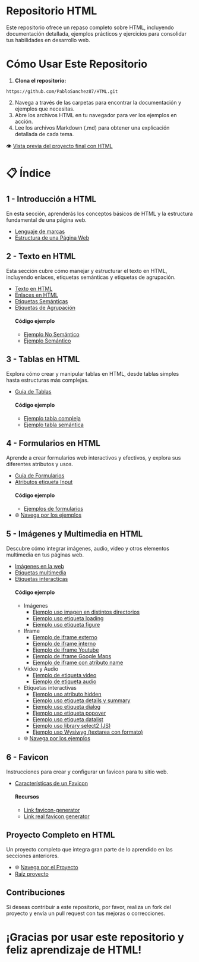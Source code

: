 # Repositorio HTML
Este repositorio ofrece un repaso completo sobre HTML, incluyendo documentación detallada, ejemplos prácticos y ejercicios para consolidar tus habilidades en desarrollo web.

# Cómo Usar Este Repositorio
1. **Clona el repositorio:**
```
https://github.com/PabloSanchez87/HTML.git
```
2. Navega a través de las carpetas para encontrar la documentación y ejemplos que necesitas.
3. Abre los archivos HTML en tu navegador para ver los ejemplos en acción.
4. Lee los archivos Markdown (.md) para obtener una explicación detallada de cada tema.

👁️ [Vista previa del proyecto final con HTML](https://pablosanchez87.github.io/HTML/Proyecto_completo_HTML/)

# 📋 Índice
## 1 - Introducción a HTML
En esta sección, aprenderás los conceptos básicos de HTML y la estructura fundamental de una página web.
  - [Lenguaje de marcas](https://github.com/PabloSanchez87/HTML/blob/main/1.Introduccion_HTML/1.lenguaje_de_marcas.md)
  - [Estructura de una Página Web](https://github.com/PabloSanchez87/HTML/blob/main/1.Introduccion_HTML/2.Estructura_de_una_pagina_web.md)

## 2 - Texto en HTML
Esta sección cubre cómo manejar y estructurar el texto en HTML, incluyendo enlaces, etiquetas semánticas y etiquetas de agrupación.
  - [Texto en HTML](https://github.com/PabloSanchez87/HTML/blob/main/2.Texto_HTML/1.Texto_html.md)
  - [Enlaces en HTML](https://github.com/PabloSanchez87/HTML/blob/main/2.Texto_HTML/2.Enlaces_html.md)
  - [Etiquetas Semánticas](https://github.com/PabloSanchez87/HTML/blob/main/2.Texto_HTML/3.Etiquetas_semanticas.md)
  - [Etiquetas de Agrupación](https://github.com/PabloSanchez87/HTML/blob/main/2.Texto_HTML/3.Etiquetas_semanticas.md)
    #### Código ejemplo
    - [Ejemplo No Semántico](https://github.com/PabloSanchez87/HTML/blob/main/2.Texto_HTML/index-no-semantico.html)
    - [Ejemplo Semántico](https://github.com/PabloSanchez87/HTML/blob/main/2.Texto_HTML/index-semantico.html)

## 3 - Tablas en HTML
Explora cómo crear y manipular tablas en HTML, desde tablas simples hasta estructuras más complejas.
- [Guía de Tablas](https://github.com/PabloSanchez87/HTML/blob/main/3.Tablas_HTML/Tablas.md)
  #### Código ejemplo
    - [Ejemplo tabla compleja](https://github.com/PabloSanchez87/HTML/blob/main/3.Tablas_HTML/tabla8_colspan-rowspan.html)
    - [Ejemplo tabla semántica](https://github.com/PabloSanchez87/HTML/blob/main/3.Tablas_HTML/tabla9_semantica.html)

## 4 - Formularios en HTML
Aprende a crear formularios web interactivos y efectivos, y explora sus diferentes atributos y usos.
- [Guía de Formularios](https://github.com/PabloSanchez87/HTML/blob/main/4.Formularios_HTML/Formularios.md)
- [Atributos etiqueta Input](https://github.com/PabloSanchez87/HTML/blob/main/4.Formularios_HTML/Formularios.md#atributos-en-la-etiqueta-input)
  #### Código ejemplo
    - [Ejemplos de formularios](https://github.com/PabloSanchez87/HTML/tree/main/4.Formularios_HTML/Ejercicios_practicos_formularios)
- 🌐 [Navega por los ejemplos](https://pablosanchez87.github.io/HTML/4.Formularios_HTML/Ejercicios_practicos_formularios/index.html)

## 5 - Imágenes y Multimedia en HTML
Descubre cómo integrar imágenes, audio, video y otros elementos multimedia en tus páginas web.
- [Imágenes en la web](https://github.com/PabloSanchez87/HTML/blob/main/5.Imagen_web_HTML/1.imagenes_en_la_web.md)
- [Etiquetas multimedia](https://github.com/PabloSanchez87/HTML/blob/main/5.Imagen_web_HTML/2.etiquetas_multimedia.md)
- [Etiquetas interacticas](https://github.com/PabloSanchez87/HTML/blob/main/5.Imagen_web_HTML/3.etiquetas_interativas.md)
  #### Código ejemplo
  - Imágenes
    - [Ejemplo uso imagen en distintos directorios](https://github.com/PabloSanchez87/HTML/blob/main/5.Imagen_web_HTML/html/imagenes/ejercicio1.html)
    - [Ejemplo uso etiqueta loading](https://github.com/PabloSanchez87/HTML/blob/main/5.Imagen_web_HTML/html/imagenes/ejercicio2.html)
    - [Ejemplo uso etiqueta figure](https://github.com/PabloSanchez87/HTML/blob/main/5.Imagen_web_HTML/html/imagenes/ejercicio3.html)
  - Iframe
    - [Ejemplo de iframe externo](https://github.com/PabloSanchez87/HTML/blob/main/5.Imagen_web_HTML/html/iframe/ejercicio4.html)
    - [Ejemplo de iframe interno](https://github.com/PabloSanchez87/HTML/blob/main/5.Imagen_web_HTML/html/iframe/ejercicio5.html)
    - [Ejemplo de iframe Youtube](https://github.com/PabloSanchez87/HTML/blob/main/5.Imagen_web_HTML/html/iframe/ejercicio6.html)
    - [Ejemplo de iframe Google Maps](https://github.com/PabloSanchez87/HTML/blob/main/5.Imagen_web_HTML/html/iframe/ejercicio7.html)
    - [Ejemplo de iframe con atributo name](https://github.com/PabloSanchez87/HTML/blob/main/5.Imagen_web_HTML/html/iframe/ejercicio8.html)
  - Video y Audio
    - [Ejemplo de etiqueta video](https://github.com/PabloSanchez87/HTML/blob/main/5.Imagen_web_HTML/html/video_audio/ejercicio9.html)
    - [Ejemplo de etiqueta audio](https://github.com/PabloSanchez87/HTML/blob/main/5.Imagen_web_HTML/html/video_audio/ejercicio10.html)
  - Etiquetas interactivas
    - [Ejemplo uso atributo hidden](https://github.com/PabloSanchez87/HTML/blob/main/5.Imagen_web_HTML/html/interactivas/ejercicio11.html)
    - [Ejemplo uso etiqueta details y summary](https://github.com/PabloSanchez87/HTML/blob/main/5.Imagen_web_HTML/html/interactivas/ejercicio12.html)
    - [Ejemplo uso etiqueta dialog](https://github.com/PabloSanchez87/HTML/blob/main/5.Imagen_web_HTML/html/interactivas/ejercicio13.html)
    - [Ejemplo uso etiqueta popover](https://github.com/PabloSanchez87/HTML/blob/main/5.Imagen_web_HTML/html/interactivas/ejercicio14.html)
    - [Ejemplo uso etiqueta datalist](https://github.com/PabloSanchez87/HTML/blob/main/5.Imagen_web_HTML/html/interactivas/ejercicio15.html)
    - [Ejemplo uso library select2 (JS)](https://github.com/PabloSanchez87/HTML/blob/main/5.Imagen_web_HTML/html/interactivas/ejercicio16.html)
    - [Ejemplo uso Wysiwyg (textarea con formato)](https://github.com/PabloSanchez87/HTML/blob/main/5.Imagen_web_HTML/html/interactivas/ejercicio17.html)
  - 🌐 [Navega por los ejemplos](https://pablosanchez87.github.io/HTML/5.Imagen_web_HTML/html/index.html)

## 6 - Favicon
Instrucciones para crear y configurar un favicon para tu sitio web.
- [Características de un Favicon](https://github.com/PabloSanchez87/HTML/blob/main/6.Favicon/favicon.md)
  #### Recursos
  - [Link favicon-generator](https://www.favicon-generator.org/)
  - [Link real favicon generator](https://realfavicongenerator.net/)
 
## Proyecto Completo en HTML
Un proyecto completo que integra gran parte de lo aprendido en las secciones anteriores.
- 🌐 [Navega por el Proyecto](https://pablosanchez87.github.io/HTML/Proyecto_completo_HTML/)
- [Raíz proyecto](Proyecto_completo_HTML)

## Contribuciones
Si deseas contribuir a este repositorio, por favor, realiza un fork del proyecto y envía un pull request con tus mejoras o correcciones.

# ¡Gracias por usar este repositorio y feliz aprendizaje de HTML!



  


 
